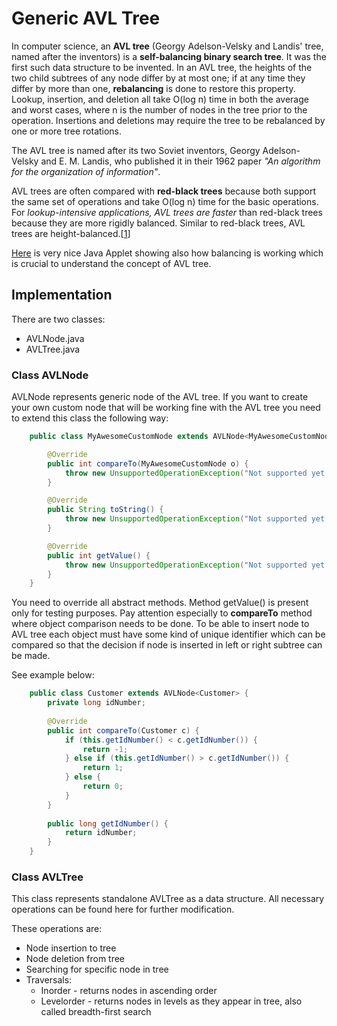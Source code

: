 # Generic AVL Tree

In computer science, an **AVL tree** (Georgy Adelson-Velsky and Landis' tree, named after the inventors) is a **self-balancing binary search tree**. 
It was the first such data structure to be invented. In an AVL tree, the heights of the two child subtrees of any node differ by at most one; 
if at any time they differ by more than one, **rebalancing** is done to restore this property. 
Lookup, insertion, and deletion all take O(log n) time in both the average and worst cases, where n is the number of nodes in the tree prior to the operation. 
Insertions and deletions may require the tree to be rebalanced by one or more tree rotations.

The AVL tree is named after its two Soviet inventors, Georgy Adelson-Velsky and E. M. Landis, who published it in their 1962 paper *"An algorithm for the organization of information"*.

AVL trees are often compared with **red-black trees** because both support the same set of operations and take O(log n) time for the basic operations. 
For *lookup-intensive applications, AVL trees are faster* than red-black trees because they are more rigidly balanced.
Similar to red-black trees, AVL trees are height-balanced.[[1]]

[Here][2] is very nice Java Applet showing also how balancing is working which is crucial to understand the concept of AVL tree.

## Implementation

There are two classes:

* AVLNode.java
* AVLTree.java

### Class AVLNode
AVLNode represents generic node of the AVL tree. If you want to create your own custom node that will be working fine with the AVL tree you need to extend this class the following way:

```java
    public class MyAwesomeCustomNode extends AVLNode<MyAwesomeCustomNode> {

        @Override
        public int compareTo(MyAwesomeCustomNode o) {
            throw new UnsupportedOperationException("Not supported yet.");
        }

        @Override
        public String toString() {
            throw new UnsupportedOperationException("Not supported yet.");
        }

        @Override
        public int getValue() {
            throw new UnsupportedOperationException("Not supported yet.");
        }
    }
```

You need to override all abstract methods. Method getValue() is present only for testing purposes. Pay attention especially to **compareTo** method where object comparison needs to be done.
To be able to insert node to AVL tree each object must have some kind of unique identifier which can be compared so that the decision if node is inserted in left or right subtree can be made.

See example below:

```java
    public class Customer extends AVLNode<Customer> {
        private long idNumber;
        
        @Override
        public int compareTo(Customer c) {
            if (this.getIdNumber() < c.getIdNumber()) {
                return -1;
            } else if (this.getIdNumber() > c.getIdNumber()) {
                return 1;
            } else {
                return 0;
            }
        }
        
        public long getIdNumber() {
            return idNumber;
        }
    }
```

### Class AVLTree
This class represents standalone AVLTree as a data structure. All necessary operations can be found here for further modification.

These operations are:

* Node insertion to tree
* Node deletion from tree
* Searching for specific node in tree
* Traversals:
    * Inorder - returns nodes in ascending order
    * Levelorder - returns nodes in levels as they appear in tree, also called breadth-first search

[1]:http://en.wikipedia.org/wiki/AVL_tree
[2]:http://www.site.uottawa.ca/~stan/csi2514/applets/avl/BT.html
